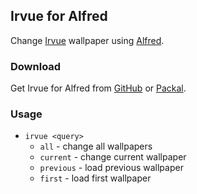 ## Irvue for Alfred

Change [Irvue](https://itunes.apple.com/us/app/irvue-unsplash-wallpapers/id1039633667?mt=12) wallpaper using [Alfred](https://www.alfredapp.com/).

### Download
Get Irvue for Alfred from [GitHub](https://github.com/MarceloAlves/irvue-workflow) or [Packal](http://www.packal.org/workflow/irvue-alfred).


### Usage

* `irvue <query>`
  * `all` - change all wallpapers
  * `current` - change current wallpaper
  * `previous` - load previous wallpaper
  * `first` - load first wallpaper

